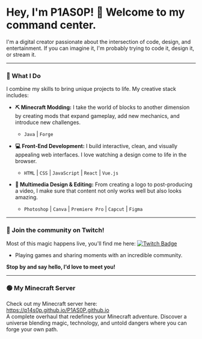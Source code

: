 # Hey, I'm P1AS0P! 👋 Welcome to my command center. 

I'm a digital creator passionate about the intersection of code, design, and entertainment. If you can imagine it, I'm probably trying to code it, design it, or stream it.

---

### 👾 What I Do

I combine my skills to bring unique projects to life. My creative stack includes:

* **⛏️ Minecraft Modding:** I take the world of blocks to another dimension by creating mods that expand gameplay, add new mechanics, and introduce new challenges.
    * `Java` | `Forge`

* **💻 Front-End Development:** I build interactive, clean, and visually appealing web interfaces. I love watching a design come to life in the browser.
    * `HTML` | `CSS` | `JavaScript` | `React` | `Vue.js`

* **🎨 Multimedia Design & Editing:** From creating a logo to post-producing a video, I make sure that content not only works well but also looks amazing.
    * `Photoshop` | `Canva` | `Premiere Pro` | `Capcut` |  `Figma`

---

### 🔴 Join the community on Twitch!

Most of this magic happens live, you'll find me here: <a href="https://twitch.tv/p1as0p" target="_blank">
  <img src="https://img.shields.io/badge/Twitch-p1as0p-9146FF?style=for-the-badge&logo=twitch&logoColor=white" alt="Twitch Badge"/>
</a>
* Playing games and sharing moments with an incredible community.

**Stop by and say hello, I'd love to meet you!**

---

### 🟢 My Minecraft Server

Check out my Minecraft server here: <https://p14s0p.github.io/P1AS0P.github.io>  
A complete overhaul that redefines your Minecraft adventure. Discover a universe blending magic, technology, and untold dangers where you can forge your own path.
